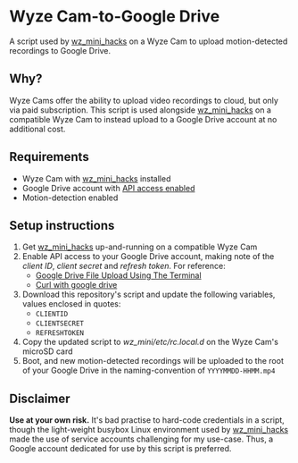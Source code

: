 # Wyze Cam-to-Google Drive
A script used by [wz_mini_hacks](https://github.com/gtxaspec/wz_mini_hacks) on a Wyze Cam to upload motion-detected recordings to Google Drive.

## Why?
Wyze Cams offer the ability to upload video recordings to cloud, but only via paid subscription. This script is used alongside [wz_mini_hacks](https://github.com/gtxaspec/wz_mini_hacks) on a compatible Wyze Cam to instead upload to a Google Drive account at no additional cost.

## Requirements
- Wyze Cam with [wz_mini_hacks](https://github.com/gtxaspec/wz_mini_hacks) installed
- Google Drive account with [API access enabled](https://medium.com/@ianhutch90/google-drive-file-upload-using-the-terminal-3652ee90a6f6)
- Motion-detection enabled

## Setup instructions
1. Get [wz_mini_hacks](https://github.com/gtxaspec/wz_mini_hacks) up-and-running on a compatible Wyze Cam
2. Enable API access to your Google Drive account, making note of the *client ID*, *client secret* and *refresh token*. For reference:
    - [Google Drive File Upload Using The Terminal](https://medium.com/@ianhutch90/google-drive-file-upload-using-the-terminal-3652ee90a6f6)
    - [Curl with google drive](https://medium.com/@hoon33710/curl-with-google-drive-9cdc21e45bc8)
3. Download this repository's script and update the following variables, values enclosed in quotes:
    - `CLIENTID`
	- `CLIENTSECRET`
	- `REFRESHTOKEN`
4. Copy the updated script to *wz_mini/etc/rc.local.d* on the Wyze Cam's microSD card
5. Boot, and new motion-detected recordings will be uploaded to the root of your Google Drive in the naming-convention of `YYYYMMDD-HHMM.mp4`

## Disclaimer
**Use at your own risk.** It's bad practise to hard-code credentials in a script, though the light-weight busybox Linux environment used by [wz_mini_hacks](https://github.com/gtxaspec/wz_mini_hacks) made the use of service accounts challenging for my use-case. Thus, a Google account dedicated for use by this script is preferred.